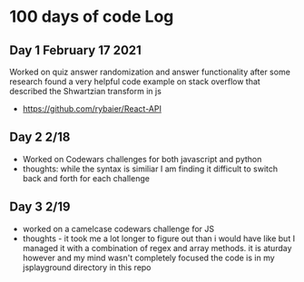 # 100 days of code Log

## Day 1 February 17 2021
Worked on quiz answer randomization and answer functionality after some research found a very helpful code example on stack overflow that described the Shwartzian transform in js

- https://github.com/rybaier/React-API

## Day 2 2/18
- Worked on Codewars challenges for both javascript and python
 - thoughts: while the syntax is similiar I am finding it difficult to switch back and forth for each challenge

 ## Day 3 2/19
 - worked on a camelcase codewars challenge for JS 
 - thoughts - it took me a lot longer to figure out than i would have like but I managed it with a combination of regex and array methods. it is aturday however and my mind wasn't completely focused
 the code is in my jsplayground directory in this repo
  